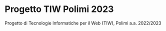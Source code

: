 # Progetto TIW Polimi 2023
Progetto di Tecnologie Informatiche per il Web (TIW), Polimi a.a. 2022/2023
